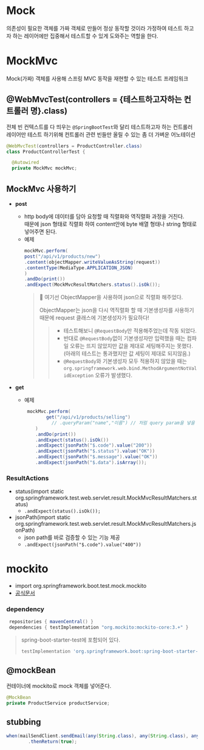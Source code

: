 # Mock
의존성이 필요한 객체를 가짜 객체로 만들어 정상 동작할 것이라 가정하여 
테스트 하고자 하는 레이어에만 집중해서 테스트할 수 있게 도와주는 역할을 한다.

# MockMvc
Mock(가짜) 객체를 사용해 스프링 MVC 동작을 재현할 수 있는 테스트 프레임워크

## @WebMvcTest(controllers = {테스트하고자하는 컨트롤러 명}.class) 
전체 빈 컨텍스트를 다 띄우는 `@SpringBootTest`와 달리 테스트하고자 하는 컨트롤러 레이어만 테스트 하기위해 
컨트롤러 관련 빈들만 올릴 수 있는 좀 더 가벼운 어노테이션
```java
@WebMvcTest(controllers = ProductController.class)
class ProductControllerTest {

  @Autowired
  private MockMvc mockMvc;
```

## MockMvc 사용하기
- **post**
  - http body에 데이터를 담아 요청할 때 직렬화와 역직렬화 과정을 거친다.</br>
    때문에 json 형태로 직렬화 하여 content안에 byte 배열 형태나 string 형태로 넣어주면 된다.
  - 예제
    ```java
    mockMvc.perform(
    post("/api/v1/products/new")
    .content(objectMapper.writeValueAsString(request))
    .contentType(MediaType.APPLICATION_JSON)
    )
    .andDo(print())
    .andExpect(MockMvcResultMatchers.status().isOk());
    ```
    > 📌 여기선 ObjectMapper을 사용하여 json으로 직렬화 해주었다.
    >  
    > ObjectMapper는 json을 다시 역직렬화 할 때 기본생성자를 사용하기 때문에 request 클래스에 기본생성자가 필요하다!
    > > - 테스트해보니 `@RequestBody`만 적용해주었는데 작동 되었다. 
    > > - 반대로 `@RequestBody`없이 기본생성자만 입력했을 때는 컴파일 오류는 뜨지 않았지만
    > >   값을 제대로 세팅해주지는 못했다.(아래의 테스트는 통과했지만 값 세팅이 제대로 되지않음.)
    > > - `@RequestBody`와 기본생성자 모두 적용하지 않았을 때는 `org.springframework.web.bind.MethodArgumentNotValidException` 오류가 발생했다.
    
- **get**
  - 예제
    ```java
     mockMvc.perform(
            get("/api/v1/products/selling")
              // .queryParam("name","이름") // 처럼 query param을 넣을 수 있다.
        )
        .andDo(print())
        .andExpect(status().isOk())
        .andExpect(jsonPath("$.code").value("200"))
        .andExpect(jsonPath("$.status").value("OK"))
        .andExpect(jsonPath("$.message").value("OK"))
        .andExpect(jsonPath("$.data").isArray());
    ```

### ResultActions
- status(import static org.springframework.test.web.servlet.result.MockMvcResultMatchers.status)
  - `.andExpect(status().isOk());`
- jsonPath(import static org.springframework.test.web.servlet.result.MockMvcResultMatchers.jsonPath)
  - json path를 바로 검증할 수 있는 기능 제공 
  - `.andExpect(jsonPath("$.code").value("400"))` 


# mockito
- import org.springframework.boot.test.mock.mockito
- [공식문서](https://site.mockito.org/)
### dependency
```groovy
 repositories { mavenCentral() }
 dependencies { testImplementation "org.mockito:mockito-core:3.+" }
```
> spring-boot-starter-test에 포함되어 있다.
>  ```groovy
>  testImplementation 'org.springframework.boot:spring-boot-starter-test'
>  ```

## @mockBean
컨테이너에 mockito로 mock 객체를 넣어준다.
```java
@MockBean
private ProductService productService;
```
## stubbing
```java
when(mailSendClient.sendEmail(any(String.class), any(String.class), any(String.class), any(String.class)))
        .thenReturn(true);
```

